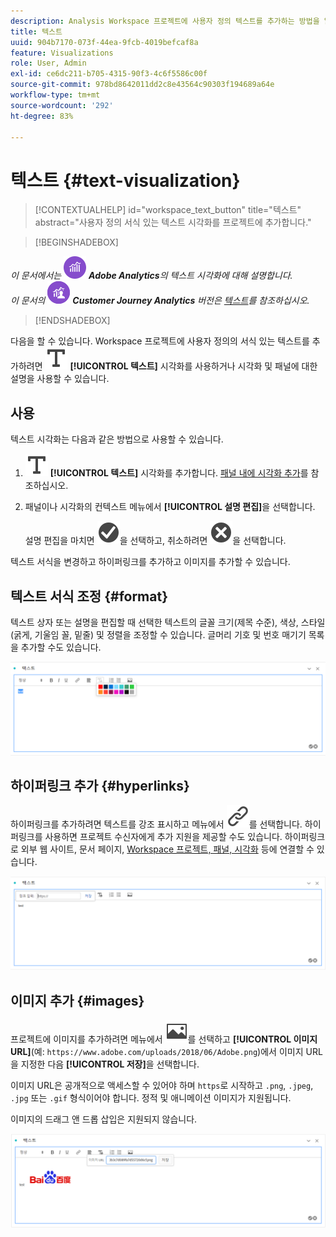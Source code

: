 ```yaml
---
description: Analysis Workspace 프로젝트에 사용자 정의 텍스트를 추가하는 방법을 알아봅니다.
title: 텍스트
uuid: 904b7170-073f-44ea-9fcb-4019befcaf8a
feature: Visualizations
role: User, Admin
exl-id: ce6dc211-b705-4315-90f3-4c6f5586c00f
source-git-commit: 978bd8642011dd2c8e43564c90303f194689a64e
workflow-type: tm+mt
source-wordcount: '292'
ht-degree: 83%

---
```


# 텍스트 {#text-visualization}

>[!CONTEXTUALHELP]
>id="workspace_text_button"
>title="텍스트"
>abstract="사용자 정의 서식 있는 텍스트 시각화를 프로젝트에 추가합니다."

<!-- markdownlint-enable MD034 -->

>[!BEGINSHADEBOX]

_이 문서에서는_ ![Adobe Analytics](/help/assets/icons/AdobeAnalytics.svg) _**Adobe Analytics**&#x200B;의 텍스트 시각화에 대해 설명합니다._<br/>_이 문서의_ ![CustomerJourneyAnalytics](/help/assets/icons/CustomerJourneyAnalytics.svg) _**Customer Journey Analytics** 버전은 [텍스트](https://experienceleague.adobe.com/ko/docs/analytics-platform/using/cja-workspace/visualizations/text)를 참조하십시오._

>[!ENDSHADEBOX]

다음을 할 수 있습니다.
Workspace 프로젝트에 사용자 정의의 서식 있는 텍스트를 추가하려면 ![텍스트](/help/assets/icons/Text.svg) **[!UICONTROL 텍스트]** 시각화를 사용하거나 시각화 및 패널에 대한 설명을 사용할 수 있습니다.

## 사용

텍스트 시각화는 다음과 같은 방법으로 사용할 수 있습니다.

1. ![텍스트](/help/assets/icons/Text.svg) **[!UICONTROL 텍스트]** 시각화를 추가합니다. [패널 내에 시각화 추가](freeform-analysis-visualizations.md#add-visualizations-to-a-panel)를 참조하십시오.

1. 패널이나 시각화의 컨텍스트 메뉴에서 **[!UICONTROL 설명 편집]**&#x200B;을 선택합니다.

   설명 편집을 마치면 ![CheckmarkCircle](/help/assets/icons/CheckmarkCircle.svg)을 선택하고, 취소하려면 ![CloseCircle](/help/assets/icons/CloseCircle.svg)을 선택합니다.

텍스트 서식을 변경하고 하이퍼링크를 추가하고 이미지를 추가할 수 있습니다.

## 텍스트 서식 조정 {#format}

텍스트 상자 또는 설명을 편집할 때 선택한 텍스트의 글꼴 크기(제목 수준), 색상, 스타일(굵게, 기울임 꼴, 밑줄) 및 정렬을 조정할 수 있습니다. 글머리 기호 및 번호 매기기 목록을 추가할 수도 있습니다.

![텍스트 색상 팔레트가 강조 표시된 Workspace 프로젝트의 텍스트 옵션.](assets/format.png)

## 하이퍼링크 추가 {#hyperlinks}

하이퍼링크를 추가하려면 텍스트를 강조 표시하고 메뉴에서 ![링크](/help/assets/icons/Link.svg)를 선택합니다. 하이퍼링크를 사용하면 프로젝트 수신자에게 추가 지원을 제공할 수도 있습니다. 하이퍼링크로 외부 웹 사이트, 문서 페이지, [Workspace 프로젝트, 패널, 시각화](/help/analyze/analysis-workspace/curate-share/shareable-links.md) 등에 연결할 수 있습니다.

![링크 아이콘이 강조 표시된 텍스트 옵션.](assets/hyperlink.png)

## 이미지 추가 {#images}

프로젝트에 이미지를 추가하려면 메뉴에서 ![이미지](/help/assets/icons/Image.svg)를 선택하고 **[!UICONTROL 이미지 URL]**(예: `https://www.adobe.com/uploads/2018/06/Adobe.png`)에서 이미지 URL을 지정한 다음 **[!UICONTROL 저장]**&#x200B;을 선택합니다.

이미지 URL은 공개적으로 액세스할 수 있어야 하며 `https`로 시작하고 `.png`, `.jpeg`, `.jpg` 또는 `.gif` 형식이어야 합니다. 정적 및 애니메이션 이미지가 지원됩니다.

이미지의 드래그 앤 드롭 삽입은 지원되지 않습니다.

![이미지 아이콘이 선택된 텍스트 옵션.](assets/image.png)
